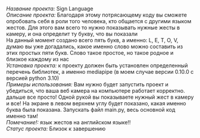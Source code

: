 *Название проекта:* Sign Language<br />
*Описание проекта:* Благодаря этому потрясающему коду вы сможете опробовать себя в роли того человека, кто общается с другими языком жестов. Для этого вам всего то нужно показывать нужные жесты в камеру, и она определит ту букву, что вы показали<br />
На данный момент создано всего пять букв, а именно: L, E, T, O, V, думаю вы уже догадались, какое именно слово можно составить из этих простых пяти букв. Слово такое простое, но такое родное и близкое каждому из нас<br />
*Установка проекта:* к проекту должен быть установлен определенный перечень библиотек, а именно mediapipe (в моем случае версии 0.10.0 с версией python 3.10)<br />
*Примеры использования:* Вам нужно будет запустить проект и убедиться, что ваша веб камера на компьютере работает корректно. дальше все просто! Одной рукой вы показываете нужный жест в камеру и все! На экране в левом верхнем углу будет показано, какая именно буква была показана. Запускать файл main.py, весь основной код именно там!<br />
*Помечание!:* язык жестов на английском языке!!<br />
*Статус проекта:* Близок к завершению

